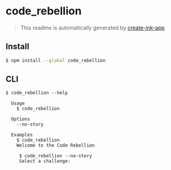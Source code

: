 # code_rebellion

> This readme is automatically generated by [create-ink-app](https://github.com/vadimdemedes/create-ink-app)

## Install

```bash
$ npm install --global code_rebellion
```

## CLI

```
$ code_rebellion --help

  Usage
    $ code_rebellion

  Options
    --no-story

  Examples
    $ code_rebellion 
    Welcome to the Code Rebellion

     $ code_rebellion --no-story
     Select a challenge:
```
